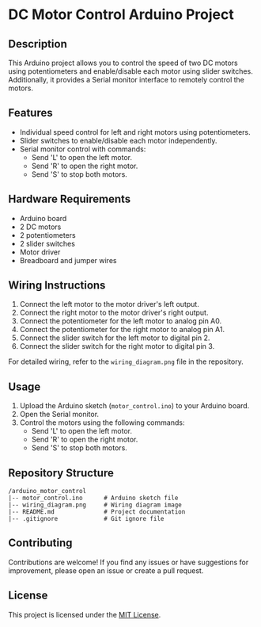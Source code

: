 # DC Motor Control Arduino Project

## Description

This Arduino project allows you to control the speed of two DC motors using potentiometers and enable/disable each motor using slider switches. Additionally, it provides a Serial monitor interface to remotely control the motors.

## Features

- Individual speed control for left and right motors using potentiometers.
- Slider switches to enable/disable each motor independently.
- Serial monitor control with commands:
  - Send 'L' to open the left motor.
  - Send 'R' to open the right motor.
  - Send 'S' to stop both motors.

## Hardware Requirements

- Arduino board
- 2 DC motors
- 2 potentiometers
- 2 slider switches
- Motor driver 
- Breadboard and jumper wires

## Wiring Instructions

1. Connect the left motor to the motor driver's left output.
2. Connect the right motor to the motor driver's right output.
3. Connect the potentiometer for the left motor to analog pin A0.
4. Connect the potentiometer for the right motor to analog pin A1.
5. Connect the slider switch for the left motor to digital pin 2.
6. Connect the slider switch for the right motor to digital pin 3.

For detailed wiring, refer to the `wiring_diagram.png` file in the repository.

## Usage

1. Upload the Arduino sketch (`motor_control.ino`) to your Arduino board.
2. Open the Serial monitor.
3. Control the motors using the following commands:
   - Send 'L' to open the left motor.
   - Send 'R' to open the right motor.
   - Send 'S' to stop both motors.

## Repository Structure

```
/arduino_motor_control
|-- motor_control.ino      # Arduino sketch file
|-- wiring_diagram.png     # Wiring diagram image
|-- README.md              # Project documentation
|-- .gitignore             # Git ignore file
```

## Contributing

Contributions are welcome! If you find any issues or have suggestions for improvement, please open an issue or create a pull request.

## License

This project is licensed under the [MIT License](LICENSE).

